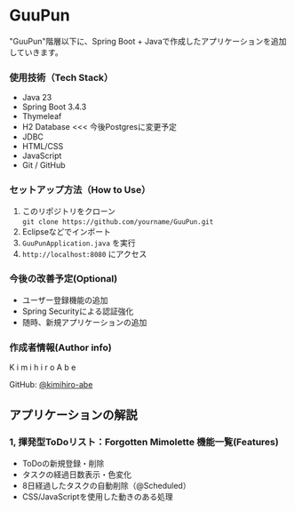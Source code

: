# GuuPun
"GuuPun"階層以下に、Spring Boot + Javaで作成したアプリケーションを追加していきます。

### 使用技術（Tech Stack）
- Java 23
- Spring Boot 3.4.3
- Thymeleaf
- H2 Database <<< 今後Postgresに変更予定
- JDBC
- HTML/CSS
- JavaScript
- Git / GitHub

### セットアップ方法（How to Use）
1. このリポジトリをクローン  
   `git clone https://github.com/yourname/GuuPun.git`
2. Eclipseなどでインポート
3. `GuuPunApplication.java` を実行
4. `http://localhost:8080` にアクセス

### 今後の改善予定(Optional)
- ユーザー登録機能の追加
- Spring Securityによる認証強化
- 随時、新規アプリケーションの追加

### 作成者情報(Author info)
K i m i h i r o    A b e

GitHub: [@kimihiro-abe](https://github.com/kimihiro-abe)


## アプリケーションの解説
### 1, 揮発型ToDoリスト：Forgotten Mimolette 機能一覧(Features)
- ToDoの新規登録・削除
- タスクの経過日数表示・色変化
- 8日経過したタスクの自動削除（@Scheduled）
- CSS/JavaScriptを使用した動きのある処理
